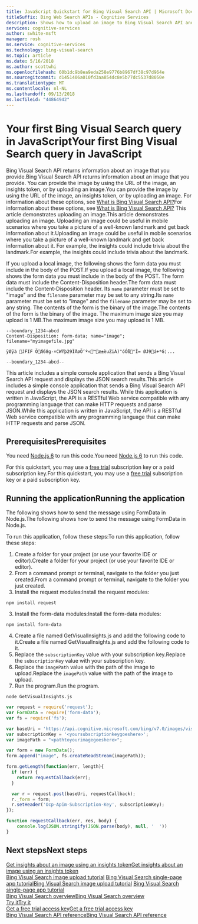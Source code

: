 ```yaml
---
title: JavaScript Quickstart for Bing Visual Search API | Microsoft Docs
titleSuffix: Bing Web Search APIs - Cognitive Services
description: Shows how to upload an image to Bing Visual Search API and get back insights about the image.
services: cognitive-services
author: swhite-msft
manager: rosh
ms.service: cognitive-services
ms.technology: bing-visual-search
ms.topic: article
ms.date: 5/16/2018
ms.author: scottwhi
ms.openlocfilehash: 60b1dc9b8ea9eda258e9776b8967df38c97d964e
ms.sourcegitcommit: d1451406a010fd3aa854dc8e5b77dc5537d8050e
ms.translationtype: MT
ms.contentlocale: nl-NL
ms.lasthandoff: 09/13/2018
ms.locfileid: "44864942"
---
```

# <a name="your-first-bing-visual-search-query-in-javascript"></a><span data-ttu-id="cbf4e-103">Your first Bing Visual Search query in JavaScript</span><span class="sxs-lookup"><span data-stu-id="cbf4e-103">Your first Bing Visual Search query in JavaScript</span></span>

<span data-ttu-id="cbf4e-104">Bing Visual Search API returns information about an image that you provide.</span><span class="sxs-lookup"><span data-stu-id="cbf4e-104">Bing Visual Search API returns information about an image that you provide.</span></span> <span data-ttu-id="cbf4e-105">You can provide the image by using the URL of the image, an insights token, or by uploading an image.</span><span class="sxs-lookup"><span data-stu-id="cbf4e-105">You can provide the image by using the URL of the image, an insights token, or by uploading an image.</span></span> <span data-ttu-id="cbf4e-106">For information about these options, see [What is Bing Visual Search API?](../overview.md)</span><span class="sxs-lookup"><span data-stu-id="cbf4e-106">For information about these options, see [What is Bing Visual Search API?](../overview.md)</span></span> <span data-ttu-id="cbf4e-107">This article demonstrates uploading an image.</span><span class="sxs-lookup"><span data-stu-id="cbf4e-107">This article demonstrates uploading an image.</span></span> <span data-ttu-id="cbf4e-108">Uploading an image could be useful in mobile scenarios where you take a picture of a well-known landmark and get back information about it.</span><span class="sxs-lookup"><span data-stu-id="cbf4e-108">Uploading an image could be useful in mobile scenarios where you take a picture of a well-known landmark and get back information about it.</span></span> <span data-ttu-id="cbf4e-109">For example, the insights could include trivia about the landmark.</span><span class="sxs-lookup"><span data-stu-id="cbf4e-109">For example, the insights could include trivia about the landmark.</span></span> 

<span data-ttu-id="cbf4e-110">If you upload a local image, the following shows the form data you must include in the body of the POST.</span><span class="sxs-lookup"><span data-stu-id="cbf4e-110">If you upload a local image, the following shows the form data you must include in the body of the POST.</span></span> <span data-ttu-id="cbf4e-111">The form data must include the Content-Disposition header.</span><span class="sxs-lookup"><span data-stu-id="cbf4e-111">The form data must include the Content-Disposition header.</span></span> <span data-ttu-id="cbf4e-112">Its `name` parameter must be set to "image" and the `filename` parameter may be set to any string.</span><span class="sxs-lookup"><span data-stu-id="cbf4e-112">Its `name` parameter must be set to "image" and the `filename` parameter may be set to any string.</span></span> <span data-ttu-id="cbf4e-113">The contents of the form is the binary of the image.</span><span class="sxs-lookup"><span data-stu-id="cbf4e-113">The contents of the form is the binary of the image.</span></span> <span data-ttu-id="cbf4e-114">The maximum image size you may upload is 1 MB.</span><span class="sxs-lookup"><span data-stu-id="cbf4e-114">The maximum image size you may upload is 1 MB.</span></span> 

```
--boundary_1234-abcd
Content-Disposition: form-data; name="image"; filename="myimagefile.jpg"

ÿØÿà JFIF ÖÆ68g-¤CWŸþ29ÌÄøÖ‘º«™æ±èuZiÀ)"óÓß°Î= ØJ9á+*G¦...

--boundary_1234-abcd--
```

<span data-ttu-id="cbf4e-115">This article includes a simple console application that sends a Bing Visual Search API request and displays the JSON search results.</span><span class="sxs-lookup"><span data-stu-id="cbf4e-115">This article includes a simple console application that sends a Bing Visual Search API request and displays the JSON search results.</span></span> <span data-ttu-id="cbf4e-116">While this application is written in JavaScript, the API is a RESTful Web service compatible with any programming language that can make HTTP requests and parse JSON.</span><span class="sxs-lookup"><span data-stu-id="cbf4e-116">While this application is written in JavaScript, the API is a RESTful Web service compatible with any programming language that can make HTTP requests and parse JSON.</span></span> 

## <a name="prerequisites"></a><span data-ttu-id="cbf4e-117">Prerequisites</span><span class="sxs-lookup"><span data-stu-id="cbf4e-117">Prerequisites</span></span>

<span data-ttu-id="cbf4e-118">You need [Node.js 6](https://nodejs.org/en/download/) to run this code.</span><span class="sxs-lookup"><span data-stu-id="cbf4e-118">You need [Node.js 6](https://nodejs.org/en/download/) to run this code.</span></span>

<span data-ttu-id="cbf4e-119">For this quickstart, you may use a [free trial](https://azure.microsoft.com/try/cognitive-services/?api=bing-web-search-api) subscription key or a paid subscription key.</span><span class="sxs-lookup"><span data-stu-id="cbf4e-119">For this quickstart, you may use a [free trial](https://azure.microsoft.com/try/cognitive-services/?api=bing-web-search-api) subscription key or a paid subscription key.</span></span>

## <a name="running-the-application"></a><span data-ttu-id="cbf4e-120">Running the application</span><span class="sxs-lookup"><span data-stu-id="cbf4e-120">Running the application</span></span>

<span data-ttu-id="cbf4e-121">The following shows how to send the message using FormData in Node.js.</span><span class="sxs-lookup"><span data-stu-id="cbf4e-121">The following shows how to send the message using FormData in Node.js.</span></span>

<span data-ttu-id="cbf4e-122">To run this application, follow these steps:</span><span class="sxs-lookup"><span data-stu-id="cbf4e-122">To run this application, follow these steps:</span></span>

1. <span data-ttu-id="cbf4e-123">Create a folder for your project (or use your favorite IDE or editor).</span><span class="sxs-lookup"><span data-stu-id="cbf4e-123">Create a folder for your project (or use your favorite IDE or editor).</span></span>
2. <span data-ttu-id="cbf4e-124">From a command prompt or terminal, navigate to the folder you just created.</span><span class="sxs-lookup"><span data-stu-id="cbf4e-124">From a command prompt or terminal, navigate to the folder you just created.</span></span>
3. <span data-ttu-id="cbf4e-125">Install the request modules:</span><span class="sxs-lookup"><span data-stu-id="cbf4e-125">Install the request modules:</span></span>  
  ```  
  npm install request  
  ```  
3. <span data-ttu-id="cbf4e-126">Install the form-data modules:</span><span class="sxs-lookup"><span data-stu-id="cbf4e-126">Install the form-data modules:</span></span>  
  ```  
  npm install form-data  
  ```  
4. <span data-ttu-id="cbf4e-127">Create a file named GetVisualInsights.js and add the following code to it.</span><span class="sxs-lookup"><span data-stu-id="cbf4e-127">Create a file named GetVisualInsights.js and add the following code to it.</span></span>
5. <span data-ttu-id="cbf4e-128">Replace the `subscriptionKey` value with your subscription key.</span><span class="sxs-lookup"><span data-stu-id="cbf4e-128">Replace the `subscriptionKey` value with your subscription key.</span></span>
6. <span data-ttu-id="cbf4e-129">Replace the `imagePath` value with the path of the image to upload.</span><span class="sxs-lookup"><span data-stu-id="cbf4e-129">Replace the `imagePath` value with the path of the image to upload.</span></span>
7. <span data-ttu-id="cbf4e-130">Run the program.</span><span class="sxs-lookup"><span data-stu-id="cbf4e-130">Run the program.</span></span>  
  ```
  node GetVisualInsights.js
  ```

```javascript
var request = require('request');
var FormData = require('form-data');
var fs = require('fs');

var baseUri = 'https://api.cognitive.microsoft.com/bing/v7.0/images/visualsearch';
var subscriptionKey = '<yoursubscriptionkeygoeshere>';
var imagePath = "<pathtoyourimagegoeshere>";

var form = new FormData();
form.append("image", fs.createReadStream(imagePath));

form.getLength(function(err, length){
  if (err) {
    return requestCallback(err);
  }

  var r = request.post(baseUri, requestCallback);
  r._form = form; 
  r.setHeader('Ocp-Apim-Subscription-Key', subscriptionKey);
});

function requestCallback(err, res, body) {
    console.log(JSON.stringify(JSON.parse(body), null, '  '))
}
```


## <a name="next-steps"></a><span data-ttu-id="cbf4e-131">Next steps</span><span class="sxs-lookup"><span data-stu-id="cbf4e-131">Next steps</span></span>

[<span data-ttu-id="cbf4e-132">Get insights about an image using an insights token</span><span class="sxs-lookup"><span data-stu-id="cbf4e-132">Get insights about an image using an insights token</span></span>](../use-insights-token.md)  
<span data-ttu-id="cbf4e-133">[Bing Visual Search image upload tutorial](../tutorial-visual-search-image-upload.md)
[Bing Visual Search single-page app tutorial](../tutorial-bing-visual-search-single-page-app.md)</span><span class="sxs-lookup"><span data-stu-id="cbf4e-133">[Bing Visual Search image upload tutorial](../tutorial-visual-search-image-upload.md)
[Bing Visual Search single-page app tutorial](../tutorial-bing-visual-search-single-page-app.md)</span></span>  
[<span data-ttu-id="cbf4e-134">Bing Visual Search overview</span><span class="sxs-lookup"><span data-stu-id="cbf4e-134">Bing Visual Search overview</span></span>](../overview.md)  
[<span data-ttu-id="cbf4e-135">Try it</span><span class="sxs-lookup"><span data-stu-id="cbf4e-135">Try it</span></span>](https://aka.ms/bingvisualsearchtryforfree)  
[<span data-ttu-id="cbf4e-136">Get a free trial access key</span><span class="sxs-lookup"><span data-stu-id="cbf4e-136">Get a free trial access key</span></span>](https://azure.microsoft.com/try/cognitive-services/?api=bing-visual-search-api)  
[<span data-ttu-id="cbf4e-137">Bing Visual Search API reference</span><span class="sxs-lookup"><span data-stu-id="cbf4e-137">Bing Visual Search API reference</span></span>](https://aka.ms/bingvisualsearchreferencedoc)
